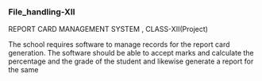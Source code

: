 ### File_handling-XII
REPORT CARD MANAGEMENT SYSTEM , CLASS-XII(Project)

The school requires software to manage records for the report card generation. The software should be able to accept marks and calculate the percentage and the grade of the student and likewise generate a report for the same
